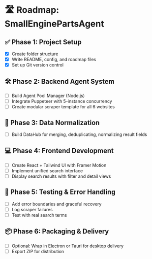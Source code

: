 # 🛣️ Roadmap: SmallEnginePartsAgent

## ✅ Phase 1: Project Setup
- [x] Create folder structure
- [x] Write README, config, and roadmap files
- [x] Set up Git version control

## 🛠️ Phase 2: Backend Agent System
- [ ] Build Agent Pool Manager (Node.js)
- [ ] Integrate Puppeteer with 5-instance concurrency
- [ ] Create modular scraper template for all 6 websites

## 🧠 Phase 3: Data Normalization
- [ ] Build DataHub for merging, deduplicating, normalizing result fields

## 💻 Phase 4: Frontend Development
- [ ] Create React + Tailwind UI with Framer Motion
- [ ] Implement unified search interface
- [ ] Display search results with filter and detail views

## 🧪 Phase 5: Testing & Error Handling
- [ ] Add error boundaries and graceful recovery
- [ ] Log scraper failures
- [ ] Test with real search terms

## 📦 Phase 6: Packaging & Delivery
- [ ] Optional: Wrap in Electron or Tauri for desktop delivery
- [ ] Export ZIP for distribution
